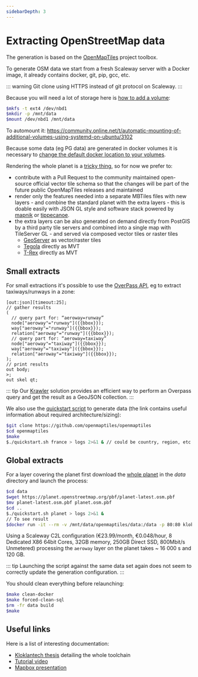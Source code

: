 ```yaml
---
sidebarDepth: 3
---
```


# Extracting OpenStreetMap data

The generation is based on the [OpenMapTiles](https://github.com/openmaptiles/openmaptiles) project toolbox.

To generate OSM data we start from a fresh Scaleway server with a Docker image, it already contains docker, git, pip, gcc, etc.

::: warning
Git clone using HTTPS instead of git protocol on Scaleway.
::: 

Because you will need a lot of storage here is [how to add a volume](https://www.scaleway.com/docs/attach-and-detach-a-volume-to-an-existing-server/):

``` bash
$mkfs -t ext4 /dev/nbd1
$mkdir -p /mnt/data
$mount /dev/nbd1 /mnt/data
```

To automount it: https://community.online.net/t/automatic-mounting-of-additional-volumes-using-systemd-on-ubuntu/3102

Because some data (eg PG data) are generated in docker volumes it is necessary to [change the default docker location to your volumes](https://forums.docker.com/t/how-do-i-change-the-docker-image-installation-directory/1169).

Rendering the whole planet is a [tricky thing](https://github.com/openmaptiles/openmaptiles/issues/242), so for now we prefer to:
* contribute with a Pull Request to the community maintained open-source official vector tile schema so that the changes will be part of the future public OpenMapTiles releases and maintained
* render only the features needed into a separate MBTiles files with new layers - and combine the standard planet with the extra layers - this is doable easily with JSON GL style and software stack powered by [mapnik](https://mapnik.org/) or [tippecanoe](https://github.com/mapbox/tippecanoe).
* the extra layers can be also generated on demand directly from PostGIS by a third party tile servers and combined into a single map with TileServer GL - and served via composed vector tiles or raster tiles
  * [GeoServer](http://geoserver.org/) as vector/raster tiles
  * [Tegola](https://github.com/terranodo/tegola) directly as MVT
  * [T-Rex](https://github.com/t-rex-tileserver/t-rex) directly as MVT

## Small extracts

For small extractions it's possible to use the [OverPass API](http://overpass-turbo.eu/), eg to extract taxiways/runways in a zone:

```
[out:json][timeout:25];
// gather results
(
  // query part for: “aeroway=runway”
  node["aeroway"="runway"]({{bbox}});
  way["aeroway"="runway"]({{bbox}});
  relation["aeroway"="runway"]({{bbox}});
  // query part for: “aeroway=taxiway”
  node["aeroway"="taxiway"]({{bbox}});
  way["aeroway"="taxiway"]({{bbox}});
  relation["aeroway"="taxiway"]({{bbox}});
);
// print results
out body;
>;
out skel qt;
```

::: tip
Our [Krawler](https://kalisio.github.io/krawler/) solution provides an efficient way to perform an Overpass query and get the result as a GeoJSON collection.
:::

We also use the [quickstart script](https://github.com/openmaptiles/openmaptiles/blob/master/QUICKSTART.md) to generate data (the link contains useful information about required architecture/sizing):

```bash
$git clone https://github.com/openmaptiles/openmaptiles
$cd openmaptiles
$make
$./quickstart.sh france > logs 2>&1 & // could be country, region, etc. but not planet
```

## Global extracts

For a layer covering the planet first download the [whole planet](https://planet.openstreetmap.org/pbf/) in the *data* directory and launch the process:

```bash
$cd data
$wget https://planet.openstreetmap.org/pbf/planet-latest.osm.pbf
$mv planet-latest.osm.pbf planet.osm.pbf
$cd ..
$./quickstart.sh planet > logs 2>&1 &
// To see result
$docker run -it --rm -v /mnt/data/openmaptiles/data:/data -p 80:80 klokantech/tileserver-gl
```

Using a Scaleway C2L configuration (€23.99/month, €0.048/hour, 8 Dedicated X86 64bit Cores, 32GB memory, 250GB Direct SSD, 800Mbit/s Unmetered) processing the `aeroway` layer on the planet takes ~ 16 000 s and 120 GB.

::: tip
Launching the script against the same data set again does not seem to correctly update the generation configuration. 
::: 

You should clean everything before relaunching:

```bash
$make clean-docker
$make forced-clean-sql
$rm -fr data build
$make
```

## Useful links

Here is a list of interesting documentation:
* [Kloklantech thesis](https://eprints.hsr.ch/536/1/thesis_updatable_vector_tiles_from_openstreetmap.pdf) detailing the whole toolchain
* [Tutorial video](http://fuzzytolerance.info/blog/2017/04/25/Generating-your-own-OpenMapTiles/)
* [Mapbox presentation](https://www.youtube.com/watch?v=D7mmXonFIqA&feature=youtu.be)
